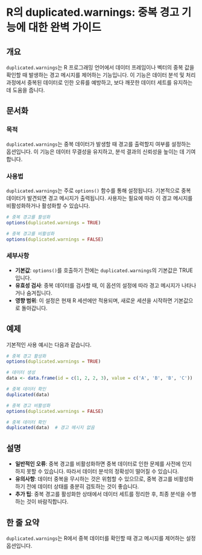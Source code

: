 <!--
Meta Description: # R의 duplicated.warnings: 중복 경고 기능에 대한 완벽 가이드 ## 개요 `duplicated.warnings`는 R 프로그래밍 언어에서 데이터 프레임이나 벡터의 중복 값을 확인할 때 발생하는 경고 메시지를 제어하는 기능입니다. 이 기능은 데이터 분...
Meta Keywords: duplicated, 데이터, warnings, 경고를, options
-->

# R의 duplicated.warnings: 중복 경고 기능에 대한 완벽 가이드

## 개요
`duplicated.warnings`는 R 프로그래밍 언어에서 데이터 프레임이나 벡터의 중복 값을 확인할 때 발생하는 경고 메시지를 제어하는 기능입니다. 이 기능은 데이터 분석 및 처리 과정에서 중복된 데이터로 인한 오류를 예방하고, 보다 깨끗한 데이터 세트를 유지하는 데 도움을 줍니다.

## 문서화
### 목적
`duplicated.warnings`는 중복 데이터가 발생할 때 경고를 출력할지 여부를 설정하는 옵션입니다. 이 기능은 데이터 무결성을 유지하고, 분석 결과의 신뢰성을 높이는 데 기여합니다.

### 사용법
`duplicated.warnings`는 주로 `options()` 함수를 통해 설정됩니다. 기본적으로 중복 데이터가 발견되면 경고 메시지가 출력됩니다. 사용자는 필요에 따라 이 경고 메시지를 비활성화하거나 활성화할 수 있습니다.

```R
# 중복 경고를 활성화
options(duplicated.warnings = TRUE)

# 중복 경고를 비활성화
options(duplicated.warnings = FALSE)
```

### 세부사항
- **기본값**: `options()`를 호출하기 전에는 `duplicated.warnings`의 기본값은 TRUE입니다.
- **유효성 검사**: 중복 데이터를 검사할 때, 이 옵션의 설정에 따라 경고 메시지가 나타나거나 숨겨집니다.
- **영향 범위**: 이 설정은 현재 R 세션에만 적용되며, 새로운 세션을 시작하면 기본값으로 돌아갑니다.

## 예제
기본적인 사용 예시는 다음과 같습니다.

```R
# 중복 경고 활성화
options(duplicated.warnings = TRUE)

# 데이터 생성
data <- data.frame(id = c(1, 2, 2, 3), value = c('A', 'B', 'B', 'C'))

# 중복 데이터 확인
duplicated(data)

# 중복 경고 비활성화
options(duplicated.warnings = FALSE)

# 중복 데이터 확인
duplicated(data)  # 경고 메시지 없음
```

## 설명
- **일반적인 오류**: 중복 경고를 비활성화하면 중복 데이터로 인한 문제를 사전에 인지하지 못할 수 있습니다. 따라서 데이터 분석의 정확성이 떨어질 수 있습니다.
- **유의사항**: 데이터 중복을 무시하는 것은 위험할 수 있으므로, 중복 경고를 비활성화하기 전에 데이터 상태를 충분히 검토하는 것이 좋습니다.
- **추가 팁**: 중복 경고를 활성화한 상태에서 데이터 세트를 정리한 후, 최종 분석을 수행하는 것이 바람직합니다.

## 한 줄 요약
`duplicated.warnings`는 R에서 중복 데이터를 확인할 때 경고 메시지를 제어하는 설정 옵션입니다.